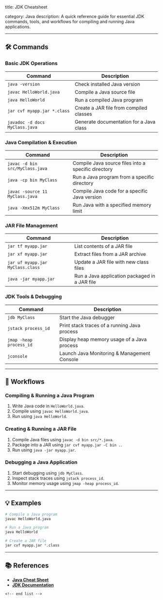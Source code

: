 title: JDK Cheatsheet

category: Java
description: A quick reference guide for essential JDK commands, tools, and workflows for compiling and running Java applications.

---

## 🛠️ Commands

### **Basic JDK Operations**

| Command                          | Description                             |
| -------------------------------- | --------------------------------------- |
| `java -version`                | Check installed Java version            |
| `javac HelloWorld.java`        | Compile a Java source file              |
| `java HelloWorld`              | Run a compiled Java program             |
| `jar cvf myapp.jar *.class`    | Create a JAR file from compiled classes |
| `javadoc -d docs MyClass.java` | Generate documentation for a Java class |

### **Java Compilation & Execution**

| Command                           | Description                                         |
| --------------------------------- | --------------------------------------------------- |
| `javac -d bin src/MyClass.java` | Compile Java source files into a specific directory |
| `java -cp bin MyClass`          | Run a Java program from a specific directory        |
| `javac -source 11 MyClass.java` | Compile Java code for a specific Java version       |
| `java -Xmx512m MyClass`         | Run Java with a specified memory limit              |

### **JAR File Management**

| Command                            | Description                                   |
| ---------------------------------- | --------------------------------------------- |
| `jar tf myapp.jar`               | List contents of a JAR file                   |
| `jar xf myapp.jar`               | Extract files from a JAR archive              |
| `jar uf myapp.jar MyClass.class` | Update a JAR file with new class files        |
| `java -jar myapp.jar`            | Run a Java application packaged in a JAR file |

### **JDK Tools & Debugging**

| Command                   | Description                                  |
| ------------------------- | -------------------------------------------- |
| `jdb MyClass`           | Start the Java debugger                      |
| `jstack process_id`     | Print stack traces of a running Java process |
| `jmap -heap process_id` | Display heap memory usage of a Java process  |
| `jconsole`              | Launch Java Monitoring & Management Console  |

---

## 🔄 Workflows

### **Compiling & Running a Java Program**

1. Write Java code in `HelloWorld.java`.
2. Compile using `javac HelloWorld.java`.
3. Run using `java HelloWorld`.

### **Creating & Running a JAR File**

1. Compile Java files using `javac -d bin src/*.java`.
2. Package into a JAR using `jar cvf myapp.jar -C bin .`.
3. Run using `java -jar myapp.jar`.

### **Debugging a Java Application**

1. Start debugging using `jdb MyClass`.
2. Inspect stack traces using `jstack process_id`.
3. Monitor memory usage using `jmap -heap process_id`.

---

## 💡 Examples

```sh
# Compile a Java program
javac HelloWorld.java

# Run a Java program
java HelloWorld

# Create a JAR file
jar cvf myapp.jar *.class
```

---

## 📚 References

- **[Java Cheat Sheet](https://www.geeksforgeeks.org/java-cheat-sheet/)**
- **[JDK Documentation](https://docs.oracle.com/en/java/javase/17/docs/)**

```
<!-- end list -->
```
